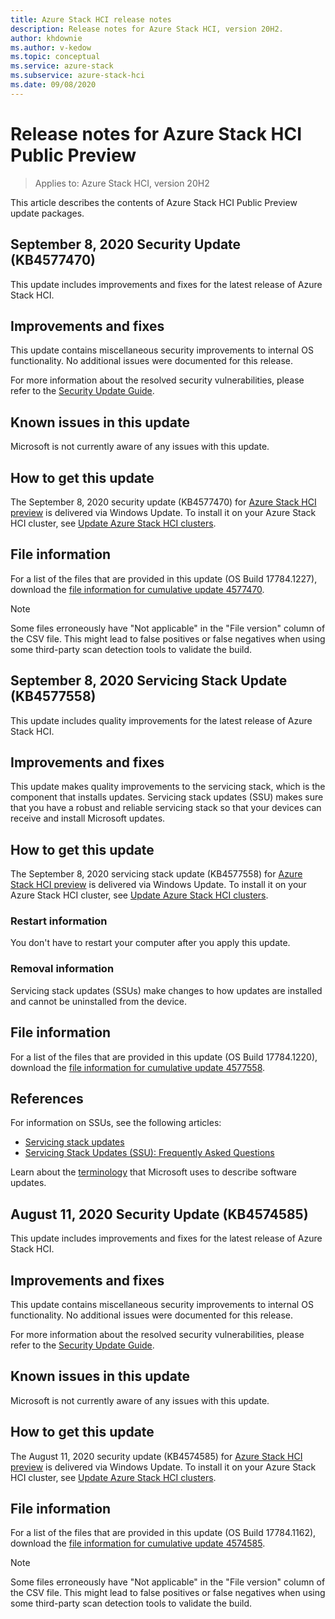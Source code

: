 ```yaml
---
title: Azure Stack HCI release notes
description: Release notes for Azure Stack HCI, version 20H2.
author: khdownie
ms.author: v-kedow
ms.topic: conceptual
ms.service: azure-stack
ms.subservice: azure-stack-hci
ms.date: 09/08/2020
---
```


# Release notes for Azure Stack HCI Public Preview

> Applies to: Azure Stack HCI, version 20H2

This article describes the contents of Azure Stack HCI Public Preview update packages.

## September 8, 2020 Security Update (KB4577470)

This update includes improvements and fixes for the latest release of Azure Stack HCI.

## Improvements and fixes
This update contains miscellaneous security improvements to internal OS functionality. No additional issues were documented for this release.

For more information about the resolved security vulnerabilities, please refer to the [Security Update Guide](https://portal.msrc.microsoft.com/security-guidance).

## Known issues in this update
Microsoft is not currently aware of any issues with this update.

## How to get this update
The September 8, 2020 security update (KB4577470) for [Azure Stack HCI preview](https://azure.microsoft.com/products/azure-stack/hci/hci-download/) is delivered via Windows Update. To install it on your Azure Stack HCI cluster, see [Update Azure Stack HCI clusters](manage/update-cluster.md).

## File information
For a list of the files that are provided in this update (OS Build 17784.1227), download the [file information for cumulative update 4577470](https://download.microsoft.com/download/3/c/4/3c468525-5867-4cc3-8d34-dba88989adab/4577470.csv).

   > [!NOTE]
   > Some files erroneously have "Not applicable" in the "File version" column of the CSV file. This might lead to false positives or false negatives when using some third-party scan detection tools to validate the build.

## September 8, 2020 Servicing Stack Update (KB4577558)

This update includes quality improvements for the latest release of Azure Stack HCI.

## Improvements and fixes
This update makes quality improvements to the servicing stack, which is the component that installs updates. Servicing stack updates (SSU) makes sure that you have a robust and reliable servicing stack so that your devices can receive and install Microsoft updates.

## How to get this update
The September 8, 2020 servicing stack update (KB4577558) for [Azure Stack HCI preview](https://azure.microsoft.com/products/azure-stack/hci/hci-download/) is delivered via Windows Update. To install it on your Azure Stack HCI cluster, see [Update Azure Stack HCI clusters](manage/update-cluster.md).

### Restart information 
You don't have to restart your computer after you apply this update.

### Removal information
Servicing stack updates (SSUs) make changes to how updates are installed and cannot be uninstalled from the device.

## File information
For a list of the files that are provided in this update (OS Build 17784.1220), download the [file information for cumulative update 4577558](https://download.microsoft.com/download/8/f/6/8f612a9b-cb4e-4832-9397-156760848592/4577558.csv).

## References

For information on SSUs, see the following articles:

- [Servicing stack updates](https://docs.microsoft.com/windows/deployment/update/servicing-stack-updates)
- [Servicing Stack Updates (SSU): Frequently Asked Questions](https://support.microsoft.com/help/4535697)

Learn about the [terminology](https://support.microsoft.com/help/824684) that Microsoft uses to describe software updates.

## August 11, 2020 Security Update (KB4574585)

This update includes improvements and fixes for the latest release of Azure Stack HCI.

## Improvements and fixes
This update contains miscellaneous security improvements to internal OS functionality. No additional issues were documented for this release.

For more information about the resolved security vulnerabilities, please refer to the [Security Update Guide](https://portal.msrc.microsoft.com/security-guidance).

## Known issues in this update
Microsoft is not currently aware of any issues with this update.

## How to get this update
The August 11, 2020 security update (KB4574585) for [Azure Stack HCI preview](https://azure.microsoft.com/products/azure-stack/hci/hci-download/) is delivered via Windows Update. To install it on your Azure Stack HCI cluster, see [Update Azure Stack HCI clusters](manage/update-cluster.md).

## File information
For a list of the files that are provided in this update (OS Build 17784.1162), download the [file information for cumulative update 4574585](https://download.microsoft.com/download/7/f/4/7f451def-76c5-4cc0-9929-0c5efeb27d2f/4574585.csv).

   > [!NOTE]
   > Some files erroneously have "Not applicable" in the "File version" column of the CSV file. This might lead to false positives or false negatives when using some third-party scan detection tools to validate the build.

